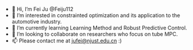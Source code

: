 - 👋 Hi, I’m Fei Ju  @Feiju112
- 👀 I’m interested in constrainted optimization and its application to the automotive industry.
- 🌱 I’m currently learning Learning Method and Robust Predictive Control.
- 💞️ I’m looking to collaborate on researchers who focus on tube MPC.
- 📫 Please contact me at jufei@njust.edu.cn :)

<!---
Feiju112/Feiju112 is a ✨ special ✨ repository because its `README.md` (this file) appears on your GitHub profile.
You can click the Preview link to take a look at your changes.
--->
